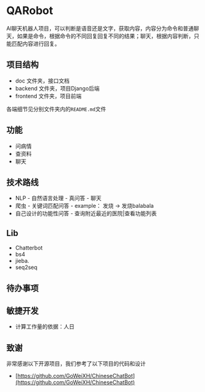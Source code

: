 # QARobot

AI聊天机器人项目，可以判断是语音还是文字，获取内容，内容分为命令和普通聊天，如果是命令，根据命令的不同回复回复不同的结果；聊天，根据内容判断，只能匹配内容进行回复。

## 项目结构

* doc 文件夹，接口文档
* backend 文件夹，项目Django后端
* frontend 文件夹，项目前端

各端细节见分别文件夹内的`README.md`文件

## 功能

* 问病情  
* 查资料  
* 聊天  

## 技术路线

* NLP - 自然语言处理 - 真问答 - 聊天   
* 爬虫 - 关键词匹配问答 - example： 发烧 -> 发烧balabala    
* 自己设计的功能性问答 - 查询附近最近的医院|查看功能列表   


## Lib

* Chatterbot  
* bs4  
* jieba. 
* seq2seq

## 待办事项

## 敏捷开发

* 计算工作量的依据：人日

## 致谢

非常感谢以下开源项目，我们参考了以下项目的代码和设计

* [https://github.com/GoWeiXH/ChineseChatBot](https://github.com/GoWeiXH/ChineseChatBot)
